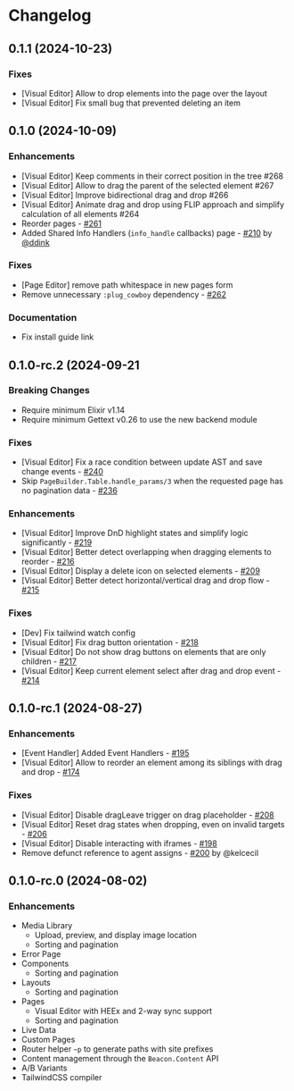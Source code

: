 # Changelog

## 0.1.1 (2024-10-23)

### Fixes
  - [Visual Editor] Allow to drop elements into the page over the layout
  - [Visual Editor] Fix small bug that prevented deleting an item

## 0.1.0 (2024-10-09)

### Enhancements
  * [Visual Editor] Keep comments in their correct position in the tree #268
  * [Visual Editor] Allow to drag the parent of the selected element #267
  * [Visual Editor] Improve bidirectional drag and drop #266
  * [Visual Editor] Animate drag and drop using FLIP approach and simplify calculation of all elements #264
  * Reorder pages - [#261](https://github.com/BeaconCMS/beacon_live_admin/pull/261)
  * Added Shared Info Handlers (`info_handle` callbacks) page - [#210](https://github.com/BeaconCMS/beacon_live_admin/pull/210) by [@ddink](https://github.com/ddink)

### Fixes
  * [Page Editor] remove path whitespace in new pages form
  * Remove unnecessary `:plug_cowboy` dependency - [#262](https://github.com/BeaconCMS/beacon_live_admin/pull/262)

### Documentation
  * Fix install guide link

## 0.1.0-rc.2 (2024-09-21

### Breaking Changes
  * Require minimum Elixir v1.14
  * Require minimum Gettext v0.26 to use the new backend module

### Fixes
  - [Visual Editor] Fix a race condition between update AST and save change events - [#240](https://github.com/BeaconCMS/beacon_live_admin/pull/240)
  - Skip `PageBuilder.Table.handle_params/3` when the requested page has no pagination data - [#236](https://github.com/BeaconCMS/beacon_live_admin/pull/236)

### Enhancements
- [Visual Editor] Improve DnD highlight states and simplify logic significantly - [#219](https://github.com/BeaconCMS/beacon_live_admin/pull/219)
- [Visual Editor] Better detect overlapping when dragging elements to reorder - [#216](https://github.com/BeaconCMS/beacon_live_admin/pull/216)
- [Visual Editor] Display a delete icon on selected elements - [#209](https://github.com/BeaconCMS/beacon_live_admin/pull/209)
- [Visual Editor] Better detect horizontal/vertical drag and drop flow - [#215](https://github.com/BeaconCMS/beacon_live_admin/pull/215)

### Fixes
- [Dev] Fix tailwind watch config
- [Visual Editor] Fix drag button orientation - [#218](https://github.com/BeaconCMS/beacon_live_admin/pull/218)
- [Visual Editor] Do not show drag buttons on elements that are only children - [#217](https://github.com/BeaconCMS/beacon_live_admin/pull/217)
- [Visual Editor] Keep current element select after drag and drop event - [#214](https://github.com/BeaconCMS/beacon_live_admin/pull/214)

## 0.1.0-rc.1 (2024-08-27)

### Enhancements
- [Event Handler] Added Event Handlers - [#195](https://github.com/BeaconCMS/beacon_live_admin/pull/195)
- [Visual Editor] Allow to reorder an element among its siblings with drag and drop - [#174](https://github.com/BeaconCMS/beacon_live_admin/pull/174)

### Fixes
- [Visual Editor] Disable dragLeave trigger on drag placeholder - [#208](https://github.com/BeaconCMS/beacon_live_admin/pull/208)
- [Visual Editor] Reset drag states when dropping, even on invalid targets - [#206](https://github.com/BeaconCMS/beacon_live_admin/pull/206)
- [Visual Editor] Disable interacting with iframes - [#198](https://github.com/BeaconCMS/beacon_live_admin/pull/198)
- Remove defunct reference to agent assigns - [#200](https://github.com/BeaconCMS/beacon_live_admin/pull/200) by @kelcecil

## 0.1.0-rc.0 (2024-08-02)

### Enhancements
- Media Library
  - Upload, preview, and display image location
  - Sorting and pagination
- Error Page
- Components
  - Sorting and pagination
- Layouts
  - Sorting and pagination
- Pages
  - Visual Editor with HEEx and 2-way sync support
  - Sorting and pagination
- Live Data
- Custom Pages
- Router helper `~p` to generate paths with site prefixes
- Content management through the `Beacon.Content` API
- A/B Variants
- TailwindCSS compiler